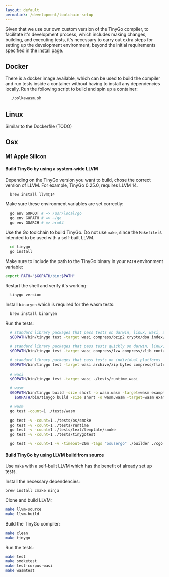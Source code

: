 ```yaml
---
layout: default
permalink: /development/toolchain-setup
---
```


Given that we use our own custom version of the TinyGo compiler, to facilitate it's development process, which includes making changes, building, and executing tests, it's necessary to carry out extra steps for setting up the development environment, beyond the initial requirements specified in the [install](/development/install) page.

## Docker

There is a docker image available, which can be used to build the compiler and run tests inside a container without having to install any dependencies locally.
Run the following script to build and spin up a container:

```sh
  ./polkawasm.sh
```

## Linux

Similar to the Dockerfile (TODO)

## Osx
### M1 Apple Silicon

#### Build TinyGo by using a system-wide LLVM

Depending on the TinyGo version you want to build, chose the correct version of LLVM. 
For example, TinyGo 0.25.0, requires LLVM 14.

```sh
  brew install llvm@14
```

Make sure these environment variables are set correctly:

```sh
  go env GOROOT # => /usr/local/go
  go env GOPATH # => ~/go
  go env GOARCH # => arm64
```

Use the Go toolchain to build TinyGo. Do not use `make`, since the `Makefile` is intended to be used with a self-built LLVM.

```sh
  cd tinygo
  go install
```

Make sure to include the path to the TinyGo binary in your `PATH` environment variable: 

```sh
export PATH="$GOPATH/bin:$PATH"
```

Restart the shell and verify it's working:

```sh
  tinygo version
```

Install `binaryen` which is required for the wasm tests:

```sh
  brew install binaryen
```

Run the tests:

```sh
  # standard library packages that pass tests on darwin, linux, wasi, and windows, but take over a minute in wasi
  $GOPATH/bin/tinygo test -target wasi compress/bzip2 crypto/dsa index/suffixarray

  # standard library packages that pass tests quickly on darwin, linux, wasi, and windows
  $GOPATH/bin/tinygo test -target wasi compress/lzw compress/zlib container/heap container/list container/ring crypto/des crypto/md5 crypto/rc4 crypto/sha1 crypto/sha256 crypto/sha512 debug/macho embed/internal/embedtest encoding encoding/ascii85 encoding/base32 encoding/base64 encoding/csv encoding/hex go/scanner hash hash/adler32 hash/crc64 hash/fnv html internal/itoa internal/profile math math/cmplx net/http/internal/ascii net/mail os path reflect sync testing testing/iotest text/scanner unicode unicode/utf16 unicode/utf8

  # standard library packages that pass tests on individual platforms
  $GOPATH/bin/tinygo test -target wasi archive/zip bytes compress/flate crypto/hmac debug/dwarf debug/plan9obj image io/ioutil mime/quotedprintable net strconv testing/fstest text/tabwriter text/template/parse
  
  # wasi
  $GOPATH/bin/tinygo test -target wasi ./tests/runtime_wasi

  # wasm
  $GOPATH/bin/tinygo build -size short -o wasm.wasm -target=wasm examples/wasm/export
	$GOPATH/bin/tinygo build -size short -o wasm.wasm -target=wasm examples/wasm/main

  # wasm
  go test -count=1 ./tests/wasm

  go test -v -count=1 ./tests/os/smoke
  go test -v -count=1 ./tests/runtime
  go test -v -count=1 ./tests/text/template/smoke
  go test -v -count=1 ./tests/tinygotest

  go test -v -count=1 -v -timeout=20m -tags "osusergo" ./builder ./cgo ./compileopts ./compiler ./interp ./transform .
```

#### Build TinyGo by using LLVM build from source

Use `make` with a self-built LLVM which has the benefit of already set up tests.

Install the necessary dependencies:

```sh
brew install cmake ninja
```

Clone and build LLVM:

```sh
make llvm-source
make llvm-build
```

Build the TinyGo compiler:

```sh
make clean
make tinygo
```

Run the tests:

```sh
make test
make smoketest
make test-corpus-wasi
make wasmtest
```

